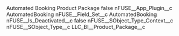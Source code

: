 <?xml version="1.0" encoding="UTF-8"?>
<CustomMetadata xmlns="http://soap.sforce.com/2006/04/metadata" xmlns:xsi="http://www.w3.org/2001/XMLSchema-instance" xmlns:xsd="http://www.w3.org/2001/XMLSchema">
    <label>Automated Booking Product Package</label>
    <protected>false</protected>
    <values>
        <field>nFUSE__App_Plugin__c</field>
        <value xsi:type="xsd:string">AutomatedBooking</value>
    </values>
    <values>
        <field>nFUSE__Field_Set__c</field>
        <value xsi:type="xsd:string">AutomatedBooking</value>
    </values>
    <values>
        <field>nFUSE__Is_Deactivated__c</field>
        <value xsi:type="xsd:boolean">false</value>
    </values>
    <values>
        <field>nFUSE__SObject_Type_Context__c</field>
        <value xsi:nil="true"/>
    </values>
    <values>
        <field>nFUSE__SObject_Type__c</field>
        <value xsi:type="xsd:string">LLC_BI__Product_Package__c</value>
    </values>
</CustomMetadata>
